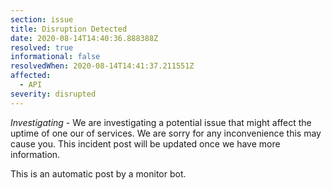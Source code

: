 ```yaml
---
section: issue
title: Disruption Detected
date: 2020-08-14T14:40:36.888388Z
resolved: true
informational: false
resolvedWhen: 2020-08-14T14:41:37.211551Z
affected:
  - API
severity: disrupted
---
```

*Investigating* - We are investigating a potential issue that might affect the uptime of one our of services. We are sorry for any inconvenience this may cause you. This incident post will be updated once we have more information.

This is an automatic post by a monitor bot.
        